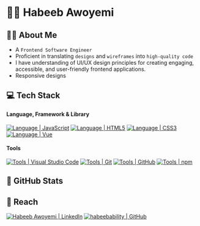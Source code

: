 # :man_student: Habeeb Awoyemi

## :tipping_hand_man: About Me

- A `Frontend Software Engineer`
- Proficient in translating `designs` and `wireframes` into `high-quality code`
- I have understanding of UI/UX design principles for creating engaging, accessible, and user-friendly frontend applications.
- Responsive designs

## :computer: Tech Stack

#### Language, Framework & Library

[![Language | JavaScript](https://img.shields.io/badge/Javascript-eeeeee?style=for-the-badge&logo=javascript&logoColor=F7DF1E&labelColor=000000)][javascript]
[![Language | HTML5](https://img.shields.io/badge/html5-eeeeee?style=for-the-badge&logo=html5&logoColor=ffffff&labelColor=E34F26)][html5]
[![Language | CSS3](https://img.shields.io/badge/CSS3-eeeeee?style=for-the-badge&logo=css3&logoColor=ffffff&labelColor=1572B6)][css3]
[![Language | Vue](https://img.shields.io/badge/Vue-eeeeee?style=for-the-badge&logo=vue&logoColor=ffffff&labelColor=1572B6)][vue]

#### Tools

[![Tools | Visual Studio Code](https://img.shields.io/badge/Visual_Studio_Code-eeeeee?style=for-the-badge&logo=visual-studio-code&logoColor=007ACC&labelColor=2C2C32)][visual_studio_code]
[![Tools | Git](https://img.shields.io/badge/Git-eeeeee?style=for-the-badge&logo=git&logoColor=F05032&labelColor=f0efe7)][git]
[![Tools | GitHub](https://img.shields.io/badge/Github-eeeeee?style=for-the-badge&logo=github&logoColor=ffffff&labelColor=181717)][github]
[![Tools | npm](https://img.shields.io/badge/npm-eeeeee?style=for-the-badge&logo=npm&logoColor=CB3837&labelColor=fefefe)][npm]

## :memo: GitHub Stats

## :round_pushpin: Reach

[![Habeeb Awoyemi | LinkedIn](https://img.shields.io/badge/habeeb-awoyemi-eeeeee?style=for-the-badge&logo=linkedin&logoColor=ffffff&labelColor=0A66C2)][reach_linkedin]
[![habeebability | GitHub](https://img.shields.io/badge/habeebability-eeeeee?style=for-the-badge&logo=github&logoColor=ffffff&labelColor=181717)][reach_github]

<!-- LINKS -->
<!--  Language -->

[css3]: https://developer.mozilla.org/en-US/docs/Web/CSS
[html5]: https://developer.mozilla.org/en-US/docs/Web/HTML
[javascript]: https://developer.mozilla.org/en-US/docs/Web/JavaScript
[sass]: https://sass-lang.com/

<!-- Framework & Library -->

[vue]: https://vuejs.org/
[vuex]: https://vuex.vuejs.org/
[pinia]: https://pinia.vuejs.org/

<!-- Tools -->

[git]: https://git-scm.com/
[github]: https://github.com/
[vercel]: https://www.vercel.com/
[npm]: https://www.npmjs.com/
[visual_studio_code]: https://code.visualstudio.com/
[figma]: https://figma.com
[tailwindcss]: https://tailwindcss.com/
[streak_stats]: https://github.com/habeebability/github-readme-streak-stats

<!-- Reach -->

[reach_github]: https://github.com/habeebability
[reach_linkedin]: https://www.linkedin.com/in/habeeb-awoyemi
